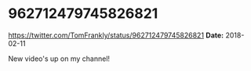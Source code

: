 # 962712479745826821
https://twitter.com/TomFrankly/status/962712479745826821
**Date:** 2018-02-11

New video's up on my channel!
